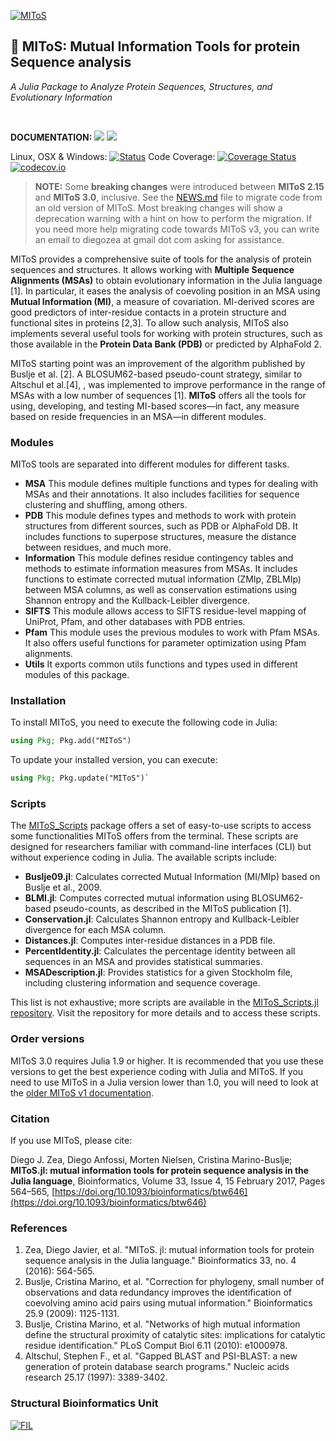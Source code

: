 [![MIToS](http://diegozea.github.io/MIToS.jl/latest/assets/MIToS_logo.png)](http://diegozea.github.io/MIToS.jl/)
## 🐉 MIToS: Mutual Information Tools for protein Sequence analysis

*A Julia Package to Analyze Protein Sequences, Structures, and Evolutionary Information*

<br>

**DOCUMENTATION:** [![](https://img.shields.io/badge/docs-stable-blue.svg)](https://diegozea.github.io/MIToS.jl/stable) [![](https://img.shields.io/badge/docs-latest-blue.svg)](https://diegozea.github.io/MIToS.jl/latest)  

Linux, OSX & Windows: [![Status](https://github.com/diegozea/MIToS.jl/actions/workflows/CI.yml/badge.svg)](https://github.com/diegozea/MIToS.jl/actions?query=workflow%3A%22CI%22+branch%3Amaster) Code Coverage:
[![Coverage Status](https://coveralls.io/repos/diegozea/MIToS.jl/badge.svg?branch=master&service=github)](https://coveralls.io/github/diegozea/MIToS.jl?branch=master) [![codecov.io](http://codecov.io/github/diegozea/MIToS.jl/coverage.svg?branch=master)](http://codecov.io/github/diegozea/MIToS.jl?branch=master)

> **NOTE:**  Some **breaking changes** were introduced between **MIToS 2.15** and **MIToS 3.0**, inclusive. See the [NEWS.md](https://github.com/diegozea/MIToS.jl/blob/master/NEWS.md) file to migrate code from an old version
of MIToS. Most breaking changes will show a deprecation warning with a hint on how to perform the migration. If you need more help migrating code towards MIToS v3, you can write an email to diegozea at gmail dot com asking for assistance.

MIToS provides a comprehensive suite of tools for the analysis of protein sequences and structures.
It allows working with **Multiple Sequence Alignments (MSAs)** to obtain evolutionary information in the Julia language [1].
In particular, it eases the analysis of coevoling position in an MSA using **Mutual Information (MI)**, a measure of covariation.
MI-derived scores are good predictors of inter-residue contacts in a protein structure and functional sites in proteins [2,3].
To allow such analysis, MIToS also implements several useful tools for working with protein structures, such as those available in the **Protein Data Bank (PDB)** or predicted by AlphaFold 2.

MIToS starting point was an improvement of the algorithm published by Buslje et al. [2]. 
A BLOSUM62-based pseudo-count strategy, similar to Altschul et al.[4], , was implemented to improve performance in the range of MSAs with a low number of sequences [1]. 
**MIToS** offers all the tools for using, developing, and testing MI-based scores—in fact, any measure based on reside frequencies in an MSA—in different modules.

### Modules
MIToS tools are separated into different modules for different tasks.
- **MSA** This module defines multiple functions and types for dealing with MSAs and
their annotations. It also includes facilities for sequence clustering and shuffling, among others.
- **PDB** This module defines types and methods to work with protein structures from
different sources, such as PDB or AlphaFold DB. It includes functions to superpose structures,
measure the distance between residues, and much more.
- **Information** This module defines residue contingency tables and methods 
to estimate information measures from MSAs. It includes functions to estimate corrected
mutual information (ZMIp, ZBLMIp) between MSA columns, as well as conservation estimations
using Shannon entropy and the Kullback-Leibler divergence.
- **SIFTS** This module allows access to SIFTS residue-level mapping of UniProt, Pfam, and
other databases with PDB entries.
- **Pfam** This module uses the previous modules to work with Pfam MSAs. It also offers
useful functions for parameter optimization using Pfam alignments.
- **Utils** It exports common utils functions and types used in different modules of this package.

### Installation

To install MIToS, you need to execute the following code in Julia:

```julia
using Pkg; Pkg.add("MIToS")
```
 
To update your installed version, you can execute:

```julia
using Pkg; Pkg.update("MIToS")`
```

### Scripts
The [MIToS_Scripts](https://github.com/MIToSOrg/MIToS_Scripts.jl) package offers a set of easy-to-use scripts to access some functionalities MIToS offers from the terminal. These scripts are designed for researchers familiar with command-line interfaces (CLI) but without experience coding in Julia. The available scripts include:

* **Buslje09.jl**: Calculates corrected Mutual Information (MI/MIp) based on Buslje et al., 2009.
* **BLMI.jl**: Computes corrected mutual information using BLOSUM62-based pseudo-counts, as described in the MIToS publication [1].
* **Conservation.jl**: Calculates Shannon entropy and Kullback-Leibler divergence for each MSA column.
* **Distances.jl**: Computes inter-residue distances in a PDB file.
* **PercentIdentity.jl**: Calculates the percentage identity between all sequences in an MSA and provides statistical summaries.
* **MSADescription.jl**: Provides statistics for a given Stockholm file, including clustering information and sequence coverage.

This list is not exhaustive; more scripts are available in the [MIToS_Scripts.jl repository](https://github.com/MIToSOrg/MIToS_Scripts.jl). Visit the repository for more details and to access these scripts.

### Order versions
MIToS 3.0 requires Julia 1.9 or higher. It is recommended that you use these versions to get the best experience coding with Julia and MIToS.
If you need to use MIToS in a Julia version lower than 1.0, you will need to look at the [older MIToS v1 documentation](https://diegozea.github.io/mitosghpage-legacy/).

### Citation  
If you use MIToS, please cite:

Diego J. Zea, Diego Anfossi, Morten Nielsen, Cristina Marino-Buslje; **MIToS.jl: mutual information tools for protein sequence analysis in the Julia language**, Bioinformatics, Volume 33, Issue 4, 15 February 2017, Pages 564–565, [https://doi.org/10.1093/bioinformatics/btw646](https://doi.org/10.1093/bioinformatics/btw646)

### References

1. Zea, Diego Javier, et al. "MIToS. jl: mutual information tools for protein sequence
analysis in the Julia language." Bioinformatics 33, no. 4 (2016): 564-565.
2. Buslje, Cristina Marino, et al. "Correction for phylogeny, small number of
observations and data redundancy improves the identification of coevolving amino acid
pairs using mutual information." Bioinformatics 25.9 (2009): 1125-1131.
3. Buslje, Cristina Marino, et al. "Networks of high mutual information define the
structural proximity of catalytic sites: implications for catalytic residue
identification." PLoS Comput Biol 6.11 (2010): e1000978.
4. Altschul, Stephen F., et al. "Gapped BLAST and PSI-BLAST: a new generation of protein
database search programs." Nucleic acids research 25.17 (1997): 3389-3402.

### Structural Bioinformatics Unit
[![FIL](http://mistic.leloir.org.ar/imgs/logo_horizontal.png)](http://www.leloir.org.ar/)
